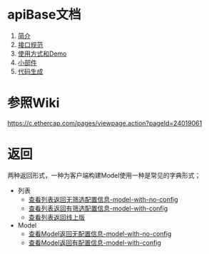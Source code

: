 # apiBase文档

1. [简介](简介.md)
2. [接口规范](接口规范.md)
2. [使用方式和Demo](使用方式和Demo.md)
2. [小部件](小部件.md)
2. [代码生成](小部件.md)

# 参照Wiki
https://c.ethercap.com/pages/viewpage.action?pageId=24019061

# 返回

两种返回形式，一种为客户端构建Model使用一种是常见的字典形式；
- 列表
    - [查看列表返回无筛选配置信息-model-with-no-config](json/list-no-config.json)
    - [查看列表返回有筛选配置信息-model-with-config](json/list-with-config.json)
    - [查看列表返回线上版](json/list-origin.json)
- Model
    - [查看Model返回无配置信息-model-with-no-config](json/detail-with-no-config.json)
    - [查看Model返回有配置信息-model-with-config](json/detail-with-config.json)